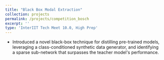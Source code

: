 ```yaml
---
title: "Black Box Modal Extraction"
collection: projects
permalink: /projects/competition_bosch
excerpt: ''
type: 'InterIIT Tech Meet 10.0, High Prep'
---
```


- Introduced a novel black-box technique for distilling pre-trained models, leveraging a class-conditioned synthetic data generator, and identifying a sparse sub-network that surpasses the teacher model's performance.